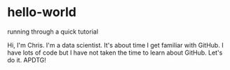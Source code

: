 # hello-world
running through a quick tutorial

Hi, I'm Chris.  I'm a data scientist.  It's about time I get familiar with GitHub.  I have lots of code but I have not taken the time to learn about GitHub.  Let's do it.
APDTG!

